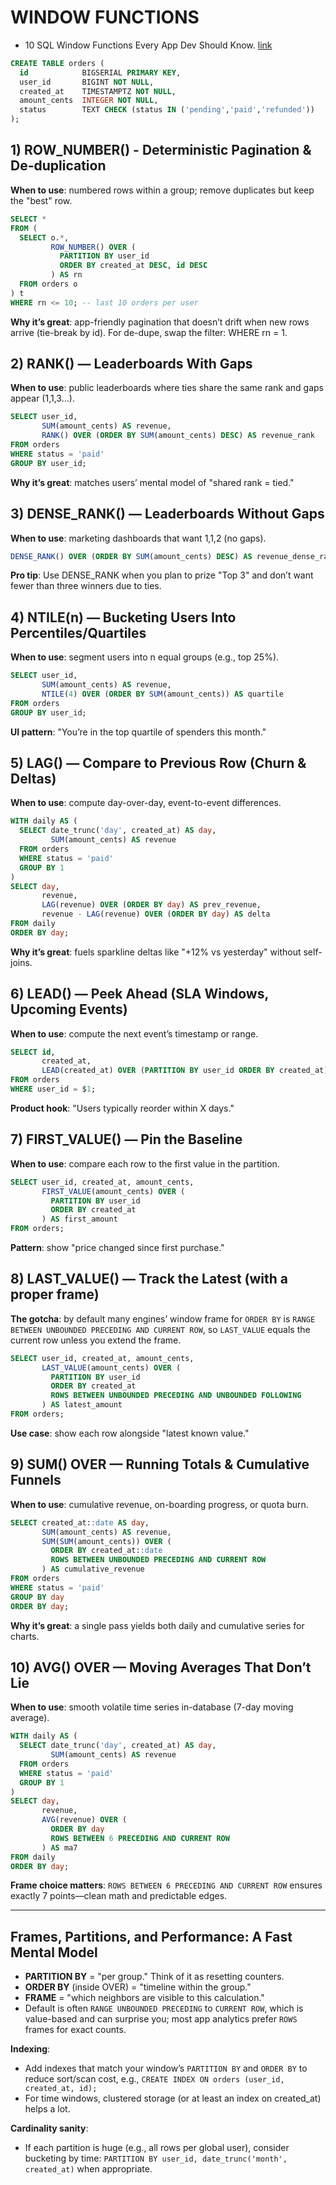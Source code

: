 # WINDOW FUNCTIONS

* 10 SQL Window Functions Every App Dev Should Know. [link](https://medium.com/@connect.hashblock/10-sql-window-functions-every-app-dev-should-know-1491bd5fbde8)

```sql
CREATE TABLE orders (
  id            BIGSERIAL PRIMARY KEY,
  user_id       BIGINT NOT NULL,
  created_at    TIMESTAMPTZ NOT NULL,
  amount_cents  INTEGER NOT NULL,
  status        TEXT CHECK (status IN ('pending','paid','refunded'))
);
```

## 1) ROW_NUMBER() - Deterministic Pagination & De-duplication

**When to use**: numbered rows within a group; remove duplicates but keep the "best" row.

```sql
SELECT *
FROM (
  SELECT o.*,
         ROW_NUMBER() OVER (
           PARTITION BY user_id
           ORDER BY created_at DESC, id DESC
         ) AS rn
  FROM orders o
) t
WHERE rn <= 10; -- last 10 orders per user
```

**Why it’s great**: app-friendly pagination that doesn’t drift when new rows arrive (tie-break by id). For de-dupe, swap the filter: WHERE rn = 1.

## 2) RANK() — Leaderboards With Gaps

**When to use**: public leaderboards where ties share the same rank and gaps appear (1,1,3…).

```sql
SELECT user_id,
       SUM(amount_cents) AS revenue,
       RANK() OVER (ORDER BY SUM(amount_cents) DESC) AS revenue_rank
FROM orders
WHERE status = 'paid'
GROUP BY user_id;
```

**Why it’s great**: matches users’ mental model of "shared rank = tied."

## 3) DENSE_RANK() — Leaderboards Without Gaps

**When to use**: marketing dashboards that want 1,1,2 (no gaps).

```sql
DENSE_RANK() OVER (ORDER BY SUM(amount_cents) DESC) AS revenue_dense_rank
```

**Pro tip**: Use DENSE_RANK when you plan to prize "Top 3" and don’t want fewer than three winners due to ties.

## 4) NTILE(n) — Bucketing Users Into Percentiles/Quartiles

**When to use**: segment users into n equal groups (e.g., top 25%).

```sql
SELECT user_id,
       SUM(amount_cents) AS revenue,
       NTILE(4) OVER (ORDER BY SUM(amount_cents)) AS quartile
FROM orders
GROUP BY user_id;
```

**UI pattern**: "You’re in the top quartile of spenders this month."

## 5) LAG() — Compare to Previous Row (Churn & Deltas)

**When to use**: compute day-over-day, event-to-event differences.

```sql
WITH daily AS (
  SELECT date_trunc('day', created_at) AS day,
         SUM(amount_cents) AS revenue
  FROM orders
  WHERE status = 'paid'
  GROUP BY 1
)
SELECT day,
       revenue,
       LAG(revenue) OVER (ORDER BY day) AS prev_revenue,
       revenue - LAG(revenue) OVER (ORDER BY day) AS delta
FROM daily
ORDER BY day;
```

**Why it’s great**: fuels sparkline deltas like "+12% vs yesterday" without self-joins.

## 6) LEAD() — Peek Ahead (SLA Windows, Upcoming Events)

**When to use**: compute the next event’s timestamp or range.

```sql
SELECT id,
       created_at,
       LEAD(created_at) OVER (PARTITION BY user_id ORDER BY created_at) AS next_order_at
FROM orders
WHERE user_id = $1;
```

**Product hook**: "Users typically reorder within X days."

## 7) FIRST_VALUE() — Pin the Baseline

**When to use**: compare each row to the first value in the partition.

```sql
SELECT user_id, created_at, amount_cents,
       FIRST_VALUE(amount_cents) OVER (
         PARTITION BY user_id
         ORDER BY created_at
       ) AS first_amount
FROM orders;
```

**Pattern**: show "price changed since first purchase."

## 8) LAST_VALUE() — Track the Latest (with a proper frame)

**The gotcha**: by default many engines’ window frame for `ORDER BY` is
`RANGE BETWEEN UNBOUNDED PRECEDING AND CURRENT ROW`, so `LAST_VALUE` equals the current row unless you extend the frame.

```sql
SELECT user_id, created_at, amount_cents,
       LAST_VALUE(amount_cents) OVER (
         PARTITION BY user_id
         ORDER BY created_at
         ROWS BETWEEN UNBOUNDED PRECEDING AND UNBOUNDED FOLLOWING
       ) AS latest_amount
FROM orders;
```

**Use case**: show each row alongside "latest known value."

## 9) SUM() OVER — Running Totals & Cumulative Funnels

**When to use**: cumulative revenue, on-boarding progress, or quota burn.

```sql
SELECT created_at::date AS day,
       SUM(amount_cents) AS revenue,
       SUM(SUM(amount_cents)) OVER (
         ORDER BY created_at::date
         ROWS BETWEEN UNBOUNDED PRECEDING AND CURRENT ROW
       ) AS cumulative_revenue
FROM orders
WHERE status = 'paid'
GROUP BY day
ORDER BY day;
```

**Why it’s great**: a single pass yields both daily and cumulative series for charts.

## 10) AVG() OVER — Moving Averages That Don’t Lie

**When to use**: smooth volatile time series in-database (7-day moving average).

```sql
WITH daily AS (
  SELECT date_trunc('day', created_at) AS day,
         SUM(amount_cents) AS revenue
  FROM orders
  WHERE status = 'paid'
  GROUP BY 1
)
SELECT day,
       revenue,
       AVG(revenue) OVER (
         ORDER BY day
         ROWS BETWEEN 6 PRECEDING AND CURRENT ROW
       ) AS ma7
FROM daily
ORDER BY day;
```

**Frame choice matters**: `ROWS BETWEEN 6 PRECEDING AND CURRENT ROW` ensures exactly 7 points—clean math and predictable edges.

---

## Frames, Partitions, and Performance: A Fast Mental Model

* **PARTITION BY** = "per group." Think of it as resetting counters.
* **ORDER BY** (inside OVER) = "timeline within the group."
* **FRAME** = "which neighbors are visible to this calculation."
* Default is often `RANGE UNBOUNDED PRECEDING` to `CURRENT ROW`, which is value-based and can surprise you; most app analytics prefer `ROWS` frames for exact counts.

**Indexing**:

* Add indexes that match your window’s `PARTITION BY` and `ORDER BY` to reduce sort/scan cost, e.g., `CREATE INDEX ON orders (user_id, created_at, id);`
* For time windows, clustered storage (or at least an index on created_at) helps a lot.

**Cardinality sanity**:

* If each partition is huge (e.g., all rows per global user), consider bucketing by time: `PARTITION BY user_id, date_trunc('month', created_at)` when appropriate.
